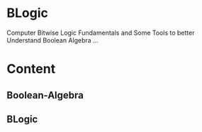 # BLogic

Computer Bitwise Logic Fundamentals and Some Tools to better Understand Boolean Algebra ...

# Content

## Boolean-Algebra

## BLogic

